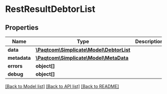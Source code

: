 # RestResultDebtorList

## Properties

 Name         | Type                                                  | Description | Notes      
--------------|-------------------------------------------------------|-------------|------------
 **data**     | [**\Paqtcom\Simplicate\Model\DebtorList**](DebtorList.md) |             | [optional] 
 **metadata** | [**\Paqtcom\Simplicate\Model\MetaData**](MetaData.md)     |             | [optional] 
 **errors**   | **object[]**                                          |             | [optional] 
 **debug**    | **object[]**                                          |             | [optional] 

[[Back to Model list]](../README.md#documentation-for-models) [[Back to API list]](../README.md#documentation-for-api-endpoints) [[Back to README]](../README.md)


